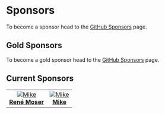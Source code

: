 # Sponsors

To become a sponsor head to the [GitHub Sponsors](https://github.com/sponsors/MasoniteFramework) page.

## Gold Sponsors

To become a gold sponsor head to the [GitHub Sponsors](https://github.com/sponsors/MasoniteFramework) page.

## Current Sponsors

|  |  |
| :-----------: | :-----------: |
| [![Mike](https://avatars.githubusercontent.com/u/23809?s=460&u=cbe03c9202707a14ba43e4e94898b208bbeb693d&v=4) <br> **René Moser**](https://github.com/mkeneqa)      | [![Mike](https://avatars1.githubusercontent.com/u/3219890?v=4) <br> **Mike**](https://github.com/mkeneqa) |





